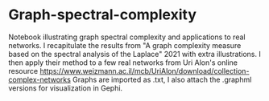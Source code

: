 # Graph-spectral-complexity
Notebook illustrating graph spectral complexity and applications to real networks. 
I recapitulate the results from "A graph complexity measure based on the spectral analysis of the Laplace" 2021 with extra illustrations. I then apply their method to a few real networks from Uri Alon's online resource https://www.weizmann.ac.il/mcb/UriAlon/download/collection-complex-networks
Graphs are imported as .txt, I also attach the .graphml versions for visualization in Gephi.
